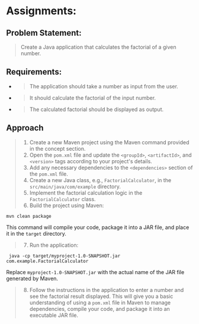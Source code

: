 # Assignments:


## Problem Statement: 
> Create a Java application that calculates the factorial of a given number.

## Requirements:
- > The application should take a number as input from the user.
- > It should calculate the factorial of the input number.
- > The calculated factorial should be displayed as output.

## Approach 
> 1. Create a new Maven project using the Maven command provided in the concept section.
> 2. Open the `pom.xml` file and update the `<groupId>`, `<artifactId>`, and `<version>` tags according to your project's details.
> 3. Add any necessary dependencies to the `<dependencies>` section of the `pom.xml` file.
> 4. Create a new Java class, e.g., `FactorialCalculator`, in the `src/main/java/com/example` directory.
> 5. Implement the factorial calculation logic in the `FactorialCalculator` class.
> 6. Build the project using Maven:

   `mvn clean package`
 

This command will compile your code, package it into a JAR file, and place it in the `target` directory.
> 7. Run the application:


  ` java -cp target/myproject-1.0-SNAPSHOT.jar com.example.FactorialCalculator`

Replace `myproject-1.0-SNAPSHOT.jar` with the actual name of the JAR file generated by Maven.
> 8. Follow the instructions in the application to enter a number and see the factorial result displayed. This will give you a basic understanding of using a `pom.xml` file in Maven to manage dependencies, compile your code, and package it into an executable JAR file.

